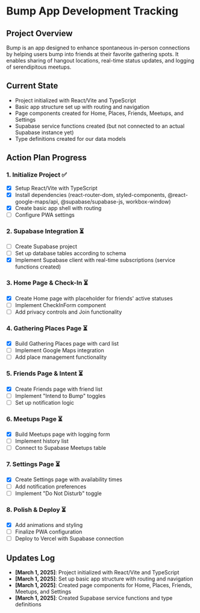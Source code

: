 # Bump App Development Tracking

## Project Overview
Bump is an app designed to enhance spontaneous in-person connections by helping users bump into friends at their favorite gathering spots. It enables sharing of hangout locations, real-time status updates, and logging of serendipitous meetups.

## Current State
- Project initialized with React/Vite and TypeScript
- Basic app structure set up with routing and navigation
- Page components created for Home, Places, Friends, Meetups, and Settings
- Supabase service functions created (but not connected to an actual Supabase instance yet)
- Type definitions created for our data models

## Action Plan Progress

### 1. Initialize Project ✅
- [x] Setup React/Vite with TypeScript
- [x] Install dependencies (react-router-dom, styled-components, @react-google-maps/api, @supabase/supabase-js, workbox-window)
- [x] Create basic app shell with routing
- [ ] Configure PWA settings

### 2. Supabase Integration ⏳
- [ ] Create Supabase project
- [ ] Set up database tables according to schema
- [x] Implement Supabase client with real-time subscriptions (service functions created)

### 3. Home Page & Check-In ⏳
- [x] Create Home page with placeholder for friends' active statuses
- [ ] Implement CheckInForm component
- [ ] Add privacy controls and Join functionality

### 4. Gathering Places Page ⏳
- [x] Build Gathering Places page with card list
- [ ] Implement Google Maps integration
- [ ] Add place management functionality

### 5. Friends Page & Intent ⏳
- [x] Create Friends page with friend list
- [ ] Implement "Intend to Bump" toggles
- [ ] Set up notification logic

### 6. Meetups Page ⏳
- [x] Build Meetups page with logging form
- [ ] Implement history list
- [ ] Connect to Supabase Meetups table

### 7. Settings Page ⏳
- [x] Create Settings page with availability times
- [ ] Add notification preferences
- [ ] Implement "Do Not Disturb" toggle

### 8. Polish & Deploy ⏳
- [x] Add animations and styling
- [ ] Finalize PWA configuration
- [ ] Deploy to Vercel with Supabase connection

## Updates Log
- **[March 1, 2025]**: Project initialized with React/Vite and TypeScript
- **[March 1, 2025]**: Set up basic app structure with routing and navigation
- **[March 1, 2025]**: Created page components for Home, Places, Friends, Meetups, and Settings
- **[March 1, 2025]**: Created Supabase service functions and type definitions